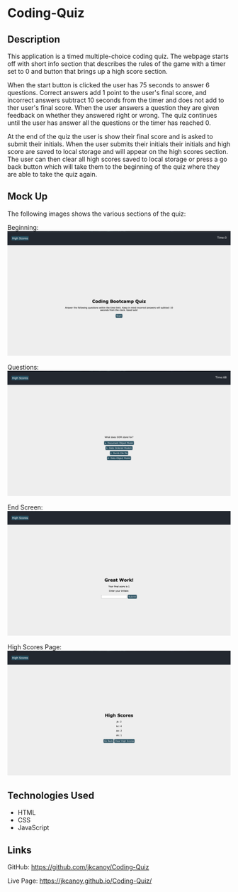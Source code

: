 # Coding-Quiz

## Description

This application is a timed multiple-choice coding quiz. The webpage starts off with short info section that describes the rules of the game with a timer set to 0 and button that brings up a high score section. 

When the start button is clicked the user has 75 seconds to answer 6 questions. Correct answers add 1 point to the user's final score, and incorrect answers subtract 10 seconds from the timer and does not add to ther user's final score. When the user answers a question they are given feedback on whether they answered right or wrong. The quiz continues until the user has answer all the questions or the timer has reached 0.

At the end of the quiz the user is show their final score and is asked to submit their initials. When the user submits their initials their initials and high score are saved to local storage and will appear on the high scores section. The user can then clear all high scores saved to local storage or press a go back button which will take them to the beginning of the quiz where they are able to take the quiz again.

## Mock Up

The following images shows the various sections of the quiz:

Beginning:
![Beginning with start button, high score section button, and timer.](./assets/Images/quizBegin.png)

Questions:
![First question of the quiz with 4 answer choices and timer running.](./assets/Images/questionEx.png)

End Screen:
![End screen with final score and initial input.](./assets/Images/endScreen.png)

High Scores Page:
![High scores page with go back button and clear high scores button.](./assets/Images/highScorePage.png)

## Technologies Used

* HTML
* CSS
* JavaScript

## Links

GitHub: https://github.com/jkcanoy/Coding-Quiz

Live Page: https://jkcanoy.github.io/Coding-Quiz/
